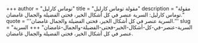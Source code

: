 +++
author = "توماس كارليل"
title = "مقولة توماس كارليل"
description = "مقولة توماس كارليل: السرية عنصر في كل أشكال الخير، فحتى الفضيلة والجمال غامضان."
quote = '''السرية عنصر في كل أشكال الخير، فحتى الفضيلة والجمال غامضان.''' 
slug = "السرية-عنصر-في-كل-أشكال-الخير-فحتى-الفضيلة-والجمال-غامضان"
+++
السرية عنصر في كل أشكال الخير، فحتى الفضيلة والجمال غامضان.
